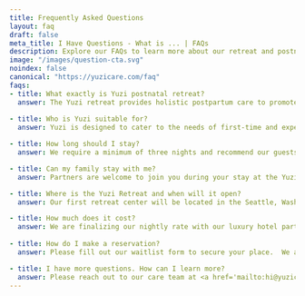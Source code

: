 ```yaml
---
title: Frequently Asked Questions
layout: faq
draft: false
meta_title: I Have Questions - What is ... | FAQs
description: Explore our FAQs to learn more about our retreat and postnatal care services. Didn't see your question listed? Contact our team of experts and get an answer today!
image: "/images/question-cta.svg"
noindex: false
canonical: "https://yuzicare.com/faq"
faqs:
- title: What exactly is Yuzi postnatal retreat?
  answer: The Yuzi retreat provides holistic postpartum care to promote physical recovery and emotional wellbeing. Each stay booked with Yuzi includes luxury hotel accommodations, a 24-hour nursery, nutritious meals and snacks, onsite experts in postpartum care, infant care education, and social programming. Our experience combines modern luxury amenities with the ancient wisdom of "Yuezi" and is tailored to the needs of each guest.
  
- title: Who is Yuzi suitable for?
  answer: Yuzi is designed to cater to the needs of first-time and experienced mothers alike within the first six weeks postpartum.

- title: How long should I stay?
  answer: We require a minimum of three nights and recommend our guests to stay at least a week for recovery benefits.  Guests can stay up to a maximum of six weeks.

- title: Can my family stay with me?
  answer: Partners are welcome to join you during your stay at the Yuzi retreat.  While we value the importance of broader family bonding the primary focus of the Yuzi Retreat is postpartum recovery and parent & baby bonding. We have daily visiting hours for families to share in this special time while also respecting the need for mothers to rest, heal, and bond with their babies.

- title: Where is the Yuzi Retreat and when will it open?
  answer: Our first retreat center will be located in the Seattle, Washington area and is slated to open in 2024.  The specific location is being finalized - join our mailing list and follow us on social for updates! We plan to expand to additional locations later on.  Let us know where you’d like to see our next Yuzi location!

- title: How much does it cost?
  answer: We are finalizing our nightly rate with our luxury hotel partner. Package deals will be available to maximize the value of your stay. See our <a href='/pricing'>pricing page</a> for an illustrative example of our packages. *Final package design & pricing subject to change.*
 
- title: How do I make a reservation?
  answer: Please fill out our waitlist form to secure your place.  We are accepting reservations for June 1st 2024 or later. We require a $100 deposit to hold your reservation. Your reservation is fully refundable at any time.

- title: I have more questions. How can I learn more?
  answer: Please reach out to our care team at <a href='mailto:hi@yuzicare.com'>hi@yuzicare.com.</a> We would love to hear from you.
---
```

